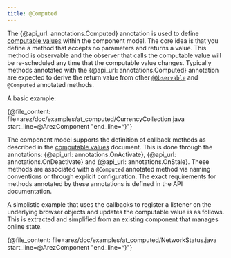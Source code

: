 ```yaml
---
title: @Computed
---
```


The {@api_url: annotations.Computed} annotation is used to define [computable values](computable_values.md) within
the component model. The core idea is that you define a method that accepts no parameters and returns a value.
This method is observable and the observer that calls the computable value will be re-scheduled any time that the
computable value changes. Typically methods annotated with the {@api_url: annotations.Computed} annotation are
expected to derive the return value from other [`@Observable`](at_observable.md) and `@Computed` annotated methods.

A basic example:

{@file_content: file=arez/doc/examples/at_computed/CurrencyCollection.java start_line=@ArezComponent "end_line=^}"}

The component model supports the definition of callback methods as described in the
[computable values](computable_values.md) document. This is done through the annotations:
{@api_url: annotations.OnActivate}, {@api_url: annotations.OnDeactivate} and {@api_url: annotations.OnStale}.
These methods are associated with a `@Computed` annotated method via naming conventions or through explicit
configuration. The exact requirements for methods annotated by these annotations is defined in the API documentation.

A simplistic example that uses the callbacks to register a listener on the underlying browser objects and
updates the computable value is as follows. This is extracted and simplified from an existing component that
manages online state.

{@file_content: file=arez/doc/examples/at_computed/NetworkStatus.java start_line=@ArezComponent "end_line=^}"}
